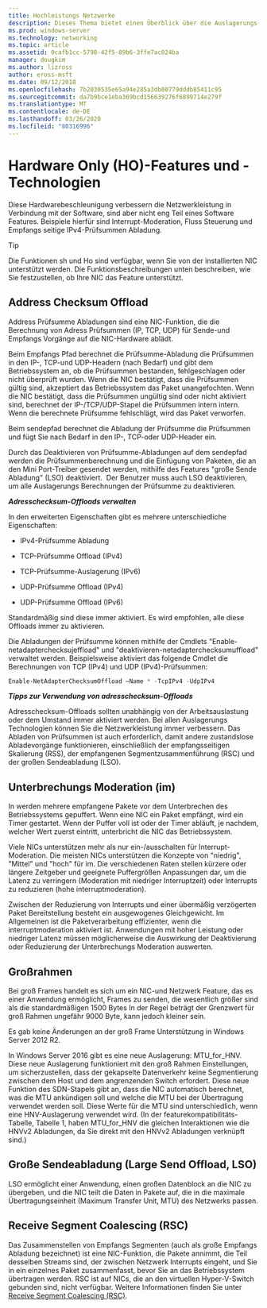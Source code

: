 ```yaml
---
title: Hochleistungs Netzwerke
description: Dieses Thema bietet einen Überblick über die Auslagerungs-und Optimierungstechnologien in Windows Server 2016 und enthält Links zu weiteren Anleitungen zu diesen Technologien.
ms.prod: windows-server
ms.technology: networking
ms.topic: article
ms.assetid: 0cafb1cc-5798-42f5-89b6-3ffe7ac024ba
manager: dougkim
ms.author: lizross
author: eross-msft
ms.date: 09/12/2018
ms.openlocfilehash: 7b2030535e65a94e285a3db00779dddb85411c95
ms.sourcegitcommit: da7b9bce1eba369bcd156639276f6899714e279f
ms.translationtype: MT
ms.contentlocale: de-DE
ms.lasthandoff: 03/26/2020
ms.locfileid: "80316996"
---
```

# <a name="hardware-only-ho-features-and-technologies"></a>Hardware Only (HO)-Features und -Technologien

Diese Hardwarebeschleunigung verbessern die Netzwerkleistung in Verbindung mit der Software, sind aber nicht eng Teil eines Software Features. Beispiele hierfür sind Interrupt-Moderation, Fluss Steuerung und Empfangs seitige IPv4-Prüfsummen Abladung.

>[!TIP]
>Die Funktionen sh und Ho sind verfügbar, wenn Sie von der installierten NIC unterstützt werden. Die Funktionsbeschreibungen unten beschreiben, wie Sie festzustellen, ob Ihre NIC das Feature unterstützt.

## <a name="address-checksum-offload"></a>Address Checksum Offload

Address Prüfsumme Abladungen sind eine NIC-Funktion, die die Berechnung von Adress Prüfsummen (IP, TCP, UDP) für Sende-und Empfangs Vorgänge auf die NIC-Hardware ablädt.

Beim Empfangs Pfad berechnet die Prüfsumme-Abladung die Prüfsummen in den IP-, TCP-und UDP-Headern (nach Bedarf) und gibt dem Betriebssystem an, ob die Prüfsummen bestanden, fehlgeschlagen oder nicht überprüft wurden. Wenn die NIC bestätigt, dass die Prüfsummen gültig sind, akzeptiert das Betriebssystem das Paket unangefochten. Wenn die NIC bestätigt, dass die Prüfsummen ungültig sind oder nicht aktiviert sind, berechnet der IP-/TCP/UDP-Stapel die Prüfsummen intern intern. Wenn die berechnete Prüfsumme fehlschlägt, wird das Paket verworfen.

Beim sendepfad berechnet die Abladung der Prüfsumme die Prüfsummen und fügt Sie nach Bedarf in den IP-, TCP-oder UDP-Header ein.

Durch das Deaktivieren von Prüfsumme-Abladungen auf dem sendepfad werden die Prüfsummenberechnung und die Einfügung von Paketen, die an den Mini Port-Treiber gesendet werden, mithilfe des Features "große Sende Abladung" (LSO) deaktiviert.  Der Benutzer muss auch LSO deaktivieren, um alle Auslagerungs Berechnungen der Prüfsumme zu deaktivieren.

_**Adresschecksum-Offloads verwalten**_

In den erweiterten Eigenschaften gibt es mehrere unterschiedliche Eigenschaften:

-   IPv4-Prüfsumme Abladung

-   TCP-Prüfsumme Offload (IPv4)

-   TCP-Prüfsumme-Auslagerung (IPv6)

-   UDP-Prüfsumme Offload (IPv4)

-   UDP-Prüfsumme Offload (IPv6)

Standardmäßig sind diese immer aktiviert. Es wird empfohlen, alle diese Offloads immer zu aktivieren.

Die Abladungen der Prüfsumme können mithilfe der Cmdlets "Enable-netadapterchecksujeffload" und "deaktivieren-netadapterchecksumuffload" verwaltet werden. Beispielsweise aktiviert das folgende Cmdlet die Berechnungen von TCP (IPv4) und UDP (IPv4)-Prüfsummen:

```PowerShell
Enable-NetAdapterChecksumOffload –Name * -TcpIPv4 -UdpIPv4
```

_**Tipps zur Verwendung von adresschecksum-Offloads**_

Adresschecksum-Offloads sollten unabhängig von der Arbeitsauslastung oder dem Umstand immer aktiviert werden. Bei allen Auslagerungs Technologien können Sie die Netzwerkleistung immer verbessern. Das Abladen von Prüfsummen ist auch erforderlich, damit andere zustandslose Abladevorgänge funktionieren, einschließlich der empfangsseitigen Skalierung (RSS), der empfangenen Segmentzusammenführung (RSC) und der großen Sendeabladung (LSO).

## <a name="interrupt-moderation-im"></a>Unterbrechungs Moderation (im)

In werden mehrere empfangene Pakete vor dem Unterbrechen des Betriebssystems gepuffert. Wenn eine NIC ein Paket empfängt, wird ein Timer gestartet. Wenn der Puffer voll ist oder der Timer abläuft, je nachdem, welcher Wert zuerst eintritt, unterbricht die NIC das Betriebssystem. 

Viele NICs unterstützen mehr als nur ein-/ausschalten für Interrupt-Moderation. Die meisten NICs unterstützen die Konzepte von "niedrig", "Mittel" und "hoch" für im. Die verschiedenen Raten stellen kürzere oder längere Zeitgeber und geeignete Puffergrößen Anpassungen dar, um die Latenz zu verringern (Moderation mit niedriger Interruptzeit) oder Interrupts zu reduzieren (hohe interruptmoderation).

Zwischen der Reduzierung von Interrupts und einer übermäßig verzögerten Paket Bereitstellung besteht ein ausgewogenes Gleichgewicht. Im Allgemeinen ist die Paketverarbeitung effizienter, wenn die interruptmoderation aktiviert ist. Anwendungen mit hoher Leistung oder niedriger Latenz müssen möglicherweise die Auswirkung der Deaktivierung oder Reduzierung der Unterbrechungs Moderation auswerten.

## <a name="jumbo-frames"></a>Großrahmen

Bei groß Frames handelt es sich um ein NIC-und Netzwerk Feature, das es einer Anwendung ermöglicht, Frames zu senden, die wesentlich größer sind als die standardmäßigen 1500 Bytes In der Regel beträgt der Grenzwert für groß Rahmen ungefähr 9000 Byte, kann jedoch kleiner sein.

Es gab keine Änderungen an der groß Frame Unterstützung in Windows Server 2012 R2.

In Windows Server 2016 gibt es eine neue Auslagerung: MTU_for_HNV. Diese neue Auslagerung funktioniert mit den groß Rahmen Einstellungen, um sicherzustellen, dass der gekapselte Datenverkehr keine Segmentierung zwischen dem Host und dem angrenzenden Switch erfordert. Diese neue Funktion des SDN-Stapels gibt an, dass die NIC automatisch berechnet, was die MTU ankündigen soll und welche die MTU bei der Übertragung verwendet werden soll. Diese Werte für die MTU sind unterschiedlich, wenn eine HNV-Auslagerung verwendet wird. (In der featurekompatibilitäts-Tabelle, Tabelle 1, haben MTU_for_HNV die gleichen Interaktionen wie die HNVv2 Abladungen, da Sie direkt mit den HNVv2 Abladungen verknüpft sind.)

## <a name="large-send-offload-lso"></a>Große Sendeabladung (Large Send Offload, LSO)

LSO ermöglicht einer Anwendung, einen großen Datenblock an die NIC zu übergeben, und die NIC teilt die Daten in Pakete auf, die in die maximale Übertragungseinheit (Maximum Transfer Unit, MTU) des Netzwerks passen.

## <a name="receive-segment-coalescing-rsc"></a>Receive Segment Coalescing (RSC)

Das Zusammenstellen von Empfangs Segmenten (auch als große Empfangs Abladung bezeichnet) ist eine NIC-Funktion, die Pakete annimmt, die Teil desselben Streams sind, der zwischen Netzwerk Interrupts eingeht, und Sie in ein einzelnes Paket zusammenfasst, bevor Sie an das Betriebssystem übertragen werden. RSC ist auf NICs, die an den virtuellen Hyper-V-Switch gebunden sind, nicht verfügbar. Weitere Informationen finden Sie unter [Receive Segment Coalescing (RSC)](https://docs.microsoft.com/windows-server/networking/technologies/hpn/rsc-in-the-vswitch).